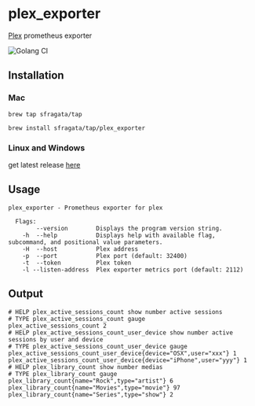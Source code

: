 # plex_exporter
[Plex](https://www.plex.tv) prometheus exporter

![Golang CI](https://github.com/sfragata/plex_exporter/workflows/Golang%20CI/badge.svg)

## Installation

### Mac

```
brew tap sfragata/tap

brew install sfragata/tap/plex_exporter
```

### Linux and Windows

get latest release [here](https://github.com/sfragata/plex_exporter/releases)

## Usage

```
plex_exporter - Prometheus exporter for plex

  Flags: 
        --version        Displays the program version string.
    -h  --help           Displays help with available flag, subcommand, and positional value parameters.
    -H  --host           Plex address
    -p  --port           Plex port (default: 32400)
    -t  --token          Plex token
    -l --listen-address  Plex exporter metrics port (default: 2112)
```    
## Output
```
# HELP plex_active_sessions_count show number active sessions
# TYPE plex_active_sessions_count gauge
plex_active_sessions_count 2
# HELP plex_active_sessions_count_user_device show number active sessions by user and device
# TYPE plex_active_sessions_count_user_device gauge
plex_active_sessions_count_user_device{device="OSX",user="xxx"} 1
plex_active_sessions_count_user_device{device="iPhone",user="yyy"} 1
# HELP plex_library_count show number medias
# TYPE plex_library_count gauge
plex_library_count{name="Rock",type="artist"} 6
plex_library_count{name="Movies",type="movie"} 97
plex_library_count{name="Series",type="show"} 2
```